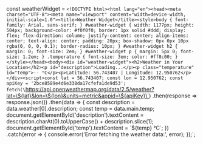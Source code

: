 const weatherWidget = `<!DOCTYPE html><html lang="en"><head><meta charset="UTF-8"><meta name="viewport" content="width=device-width, initial-scale=1.0"><title>Weather Widget</title><style>body { font-family: Arial, sans-serif; } #weather-widget { width: 1177px; height: 504px; background-color: #f0f0f0; border: 1px solid #ddd; display: flex; flex-direction: column; justify-content: center; align-items: center; text-align: center; padding: 20px; box-shadow: 0px 0px 10px rgba(0, 0, 0, 0.1); border-radius: 10px; } #weather-widget h2 { margin: 0; font-size: 2em; } #weather-widget p { margin: 5px 0; font-size: 1.2em; } .temperature { font-size: 3em; color: #ff8c00; } </style></head><body><div id="weather-widget"><h2>Weather in Your Location</h2><p id="description">Loading...</p><p class="temperature" id="temp">-- °C</p><p>Latitude: 56.743407 | Longitude: 12.950762</p></div><script>const lat = 56.743407; const lon = 12.950762; const apiKey = '2bce8589e4d6e338da17cfefa1de9d53'; fetch(\`https://api.openweathermap.org/data/2.5/weather?lat=\${lat}&lon=\${lon}&units=metric&appid=\${apiKey}\`) .then(response => response.json()) .then(data => { const description = data.weather[0].description; const temp = data.main.temp; document.getElementById('description').textContent = description.charAt(0).toUpperCase() + description.slice(1); document.getElementById('temp').textContent = \`\${temp} °C\`; }) .catch(error => { console.error('Error fetching the weather data:', error); });</script></body></html>`;

